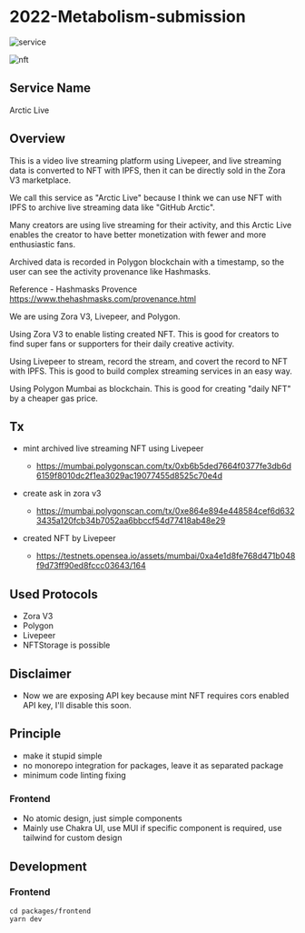 # 2022-Metabolism-submission

![service](https://user-images.githubusercontent.com/38043569/183307335-a3be111a-cfa2-4ec3-801e-0c39106923e2.png)

![nft](https://user-images.githubusercontent.com/38043569/183308742-6825b0e2-2ce5-461d-b66a-db9836b29776.png)

## Service Name

Arctic Live

## Overview

This is a video live streaming platform using Livepeer, and live streaming data is converted to NFT with IPFS, then it can be directly sold in the Zora V3 marketplace.

We call this service as "Arctic Live" because I think we can use NFT with IPFS to archive live streaming data like "GitHub Arctic".

Many creators are using live streaming for their activity, and this Arctic Live enables the creator to have better monetization with fewer and more enthusiastic fans.

Archived data is recorded in Polygon blockchain with a timestamp, so the user can see the activity provenance like Hashmasks.

Reference - Hashmasks Provence
https://www.thehashmasks.com/provenance.html

We are using Zora V3, Livepeer, and Polygon.

Using Zora V3 to enable listing created NFT. This is good for creators to find super fans or supporters for their daily creative activity.

Using Livepeer to stream, record the stream, and covert the record to NFT with IPFS. This is good to build complex streaming services in an easy way.

Using Polygon Mumbai as blockchain. This is good for creating "daily NFT" by a cheaper gas price.

## Tx

- mint archived live streaming NFT using Livepeer

  - https://mumbai.polygonscan.com/tx/0xb6b5ded7664f0377fe3db6d6159f8010dc2f1ea3029ac19077455d8525c70e4d

- create ask in zora v3

  - https://mumbai.polygonscan.com/tx/0xe864e894e448584cef6d6323435a120fcb34b7052aa6bbccf54d77418ab48e29

- created NFT by Livepeer

  - https://testnets.opensea.io/assets/mumbai/0xa4e1d8fe768d471b048f9d73ff90ed8fccc03643/164

## Used Protocols

- Zora V3
- Polygon
- Livepeer
- NFTStorage is possible

## Disclaimer

- Now we are exposing API key because mint NFT requires cors enabled API key, I'll disable this soon.

## Principle

- make it stupid simple
- no monorepo integration for packages, leave it as separated package
- minimum code linting fixing

### Frontend

- No atomic design, just simple components
- Mainly use Chakra UI, use MUI if specific component is required, use tailwind for custom design

## Development

### Frontend

```
cd packages/frontend
yarn dev
```
